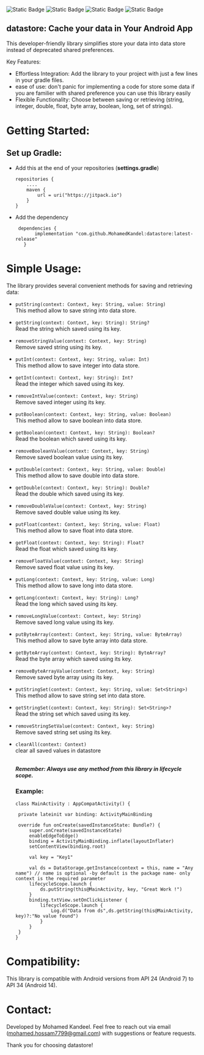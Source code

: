 ![Static Badge](https://img.shields.io/badge/Android-green) 
![Static Badge](https://img.shields.io/badge/Kotlin-mauve)
![Static Badge](https://img.shields.io/badge/latest%20release:-1.1.0-red)
![Static Badge](https://img.shields.io/badge/jitpackio-black)



## datastore: Cache your data in Your Android App

This developer-friendly library simplifies store your data into data store instead of deprecated shared preferences.

Key Features:

 - Effortless Integration: Add the library to your project with just a few lines in your gradle files.
 - ease of use: don't panic for implementing a code for store some data if you are familier with shared preference you can use this library easily
 - Flexible Functionality: Choose between saving or retrieving (string, integer, double, float, byte array, boolean, long, set of strings).

# Getting Started:

## Set up Gradle:
 - Add this at the end of your repositories (**settings.gradle**)
    ```
    repositories {
        ....
        maven {
            url = uri("https://jitpack.io")
        }
    }
    ```
 - Add the dependency 
 
     ```
      dependencies {
            implementation "com.github.MohamedKandel:datastore:latest-release"
        }
    ```
# Simple Usage:

The library provides several convenient methods for saving and retrieving data:<br/>

 - ```putString(context: Context, key: String, value: String)```<br/>
   This method allow to save string into data store.<br/>
 - ```getString(context: Context, key: String): String?```<br/> Read the string which saved using its key.
 - ```removeStringValue(context: Context, key: String)```<br/> Remove saved string using its key.
 
 - ```putInt(context: Context, key: String, value: Int)```<br/>
   This method allow to save integer into data store.<br/>
 - ```getInt(context: Context, key: String): Int?```<br/> Read the integer which saved using its key.
 - ```removeIntValue(context: Context, key: String)```<br/> Remove saved integer using its key.
   
 - ```putBoolean(context: Context, key: String, value: Boolean)```<br/>
   This method allow to save boolean into data store.<br/>
 - ```getBoolean(context: Context, key: String): Boolean?```<br/> Read the boolean which saved using its key.
 - ```removeBooleanValue(context: Context, key: String)```<br/> Remove saved boolean value using its key.
  
 - ```putDouble(context: Context, key: String, value: Double)```<br/>
   This method allow to save double into data store.<br/>
 - ```getDouble(context: Context, key: String): Double?```<br/> Read the double which saved using its key.
 - ```removeDoubleValue(context: Context, key: String)```<br/> Remove saved double value using its key.
 
 - ```putFloat(context: Context, key: String, value: Float)```<br/>
   This method allow to save float into data store.<br/>
 - ```getFloat(context: Context, key: String): Float?```<br/> Read the float which saved using its key.
 - ```removeFloatValue(context: Context, key: String)```<br/> Remove saved float value using its key.

- ```putLong(context: Context, key: String, value: Long)```<br/>
   This method allow to save long into data store.<br/>
 - ```getLong(context: Context, key: String): Long?```<br/> Read the long which saved using its key.
 - ```removeLongValue(context: Context, key: String)```<br/> Remove saved long value using its key.

- ```putByteArray(context: Context, key: String, value: ByteArray)```<br/>
   This method allow to save byte array into data store.<br/>
 - ```getByteArray(context: Context, key: String): ByteArray?```<br/> Read the byte array which saved using its key.
 - ```removeByteArrayValue(context: Context, key: String)```<br/> Remove saved byte array using its key.

 - ```putStringSet(context: Context, key: String, value: Set<String>)```<br/>
   This method allow to save string set into data store.<br/>
 - ```getStringSet(context: Context, key: String): Set<String>?```<br/> Read the string set which saved using its key.
 - ```removeStringSetValue(context: Context, key: String)```<br/> Remove saved string set using its key.

 - ```clearAll(context: Context)```<br/> clear all saved values in datastore
    <br/><br/>
    
    ***Remember: Always use any method from this library in lifecycle scope.***
   ### Example:
     ```
    class MainActivity : AppCompatActivity() {

      private lateinit var binding: ActivityMainBinding

      override fun onCreate(savedInstanceState: Bundle?) {
          super.onCreate(savedInstanceState)
          enableEdgeToEdge()
          binding = ActivityMainBinding.inflate(layoutInflater)
          setContentView(binding.root)

          val key = "Key1"

          val ds = DataStorage.getInstance(context = this, name = "Any name") // name is optional -by default is the package name- only context is the required parameter
          lifecycleScope.launch {
              ds.putString(this@MainActivity, key, "Great Work !")
          }
          binding.txtView.setOnClickListener {
              lifecycleScope.launch {
                  Log.d("Data from ds",ds.getString(this@MainActivity, key)?:"No value found")
              }
          }
      }
    }
    ```
# Compatibility:

This library is compatible with Android versions from API 24 (Android 7) to API 34 (Android 14).

# Contact:

Developed by Mohamed Kandeel. Feel free to reach out via email (mohamed.hossam7799@gmail.com) with suggestions or feature requests.

Thank you for choosing datastore!
